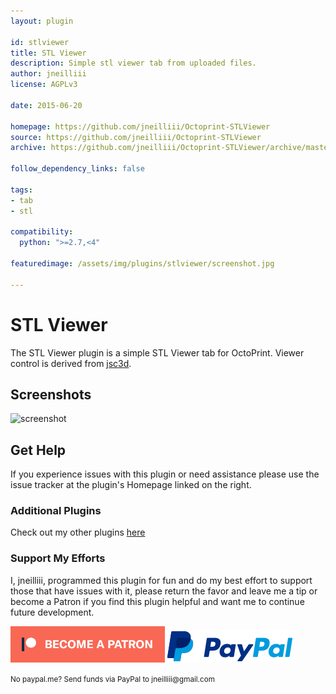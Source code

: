 ```yaml
---
layout: plugin

id: stlviewer
title: STL Viewer
description: Simple stl viewer tab from uploaded files.
author: jneilliii
license: AGPLv3

date: 2015-06-20

homepage: https://github.com/jneilliii/Octoprint-STLViewer
source: https://github.com/jneilliii/Octoprint-STLViewer
archive: https://github.com/jneilliii/Octoprint-STLViewer/archive/master.zip

follow_dependency_links: false

tags:
- tab
- stl

compatibility:
  python: ">=2.7,<4"

featuredimage: /assets/img/plugins/stlviewer/screenshot.jpg

---
```


# STL Viewer

The STL Viewer plugin is a simple STL Viewer tab for OctoPrint. Viewer control is derived from [jsc3d](https://code.google.com/p/jsc3d/).

## Screenshots

![screenshot](/assets/img/plugins/stlviewer/screenshot.jpg)

## Get Help

If you experience issues with this plugin or need assistance please use the issue tracker at the plugin's Homepage linked on the right.

### Additional Plugins

Check out my other plugins [here](https://plugins.octoprint.org/by_author/#jneilliii)

### Support My Efforts
I, jneilliii, programmed this plugin for fun and do my best effort to support those that have issues with it, please return the favor and leave me a tip or become a Patron if you find this plugin helpful and want me to continue future development.

[![Patreon](/assets/img/plugins/stlviewer/patreon-with-text-new.png)](https://www.patreon.com/jneilliii) [![paypal](/assets/img/plugins/stlviewer/paypal-with-text.png)](https://paypal.me/jneilliii)

<small>No paypal.me? Send funds via PayPal to jneilliii&#64;gmail&#46;com</small>
